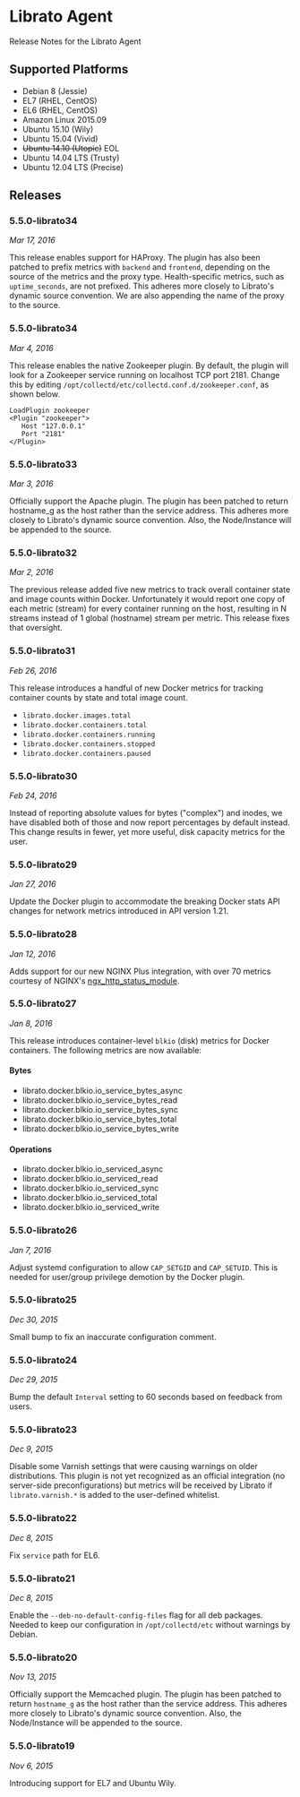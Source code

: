 # Librato Agent

Release Notes for the Librato Agent

## Supported Platforms

* Debian 8 (Jessie)
* EL7 (RHEL, CentOS)
* EL6 (RHEL, CentOS)
* Amazon Linux 2015.09
* Ubuntu 15.10 (Wily)
* Ubuntu 15.04 (Vivid)
* ~~Ubuntu 14.10 (Utopic)~~ EOL
* Ubuntu 14.04 LTS (Trusty)
* Ubuntu 12.04 LTS (Precise)

## Releases

### 5.5.0-librato34

_Mar 17, 2016_

This release enables support for HAProxy. The plugin has also been patched to prefix metrics with `backend` and `frontend`, depending on the source of the metrics and the proxy type. Health-specific metrics, such as `uptime_seconds`, are not prefixed. This adheres more closely to Librato's dynamic source convention. We are also appending the name of the proxy to the source.

### 5.5.0-librato34

_Mar 4, 2016_

This release enables the native Zookeeper plugin. By default, the plugin will look for a Zookeeper service running on localhost TCP port 2181. Change this by editing `/opt/collectd/etc/collectd.conf.d/zookeeper.conf`, as shown below.

```
LoadPlugin zookeeper
<Plugin "zookeeper">  
   Host "127.0.0.1"
   Port "2181"
</Plugin>
```

### 5.5.0-librato33

_Mar 3, 2016_

Officially support the Apache plugin. The plugin has been patched to return hostname_g as the host rather than the service address. This adheres more closely to Librato's dynamic source convention. Also, the Node/Instance will be appended to the source.

### 5.5.0-librato32

_Mar 2, 2016_

The previous release added five new metrics to track overall container state and image counts within Docker. Unfortunately it would report one copy of each metric (stream) for every container running on the host, resulting in N streams instead of 1 global (hostname) stream per metric. This release fixes that oversight.

### 5.5.0-librato31

_Feb 26, 2016_

This release introduces a handful of new Docker metrics for tracking container counts by state and total image count.

* `librato.docker.images.total`
* `librato.docker.containers.total`
* `librato.docker.containers.running`
* `librato.docker.containers.stopped`
* `librato.docker.containers.paused`

### 5.5.0-librato30

_Feb 24, 2016_

Instead of reporting absolute values for bytes ("complex") and inodes, we have disabled both of those and now report percentages by default instead. This change results in fewer, yet more useful, disk capacity metrics for the user.

### 5.5.0-librato29

_Jan 27, 2016_

Update the Docker plugin to accommodate the breaking Docker stats API changes for network metrics introduced in API version 1.21.

### 5.5.0-librato28

_Jan 12, 2016_

Adds support for our new NGINX Plus integration, with over 70 metrics courtesy of NGINX's [ngx_http_status_module](http://nginx.org/en/docs/http/ngx_http_status_module.html).

### 5.5.0-librato27

_Jan 8, 2016_

This release introduces container-level `blkio` (disk) metrics for Docker containers. The following metrics are now available:

#### Bytes

* librato.docker.blkio.io_service_bytes_async
* librato.docker.blkio.io_service_bytes_read
* librato.docker.blkio.io_service_bytes_sync
* librato.docker.blkio.io_service_bytes_total
* librato.docker.blkio.io_service_bytes_write

#### Operations

* librato.docker.blkio.io_serviced_async
* librato.docker.blkio.io_serviced_read
* librato.docker.blkio.io_serviced_sync
* librato.docker.blkio.io_serviced_total
* librato.docker.blkio.io_serviced_write

### 5.5.0-librato26

_Jan 7, 2016_

Adjust systemd configuration to allow `CAP_SETGID` and `CAP_SETUID`. This is needed for user/group privilege demotion by the Docker plugin.

### 5.5.0-librato25

_Dec 30, 2015_

Small bump to fix an inaccurate configuration comment.

### 5.5.0-librato24

_Dec 29, 2015_

Bump the default `Interval` setting to 60 seconds based on feedback from users.

### 5.5.0-librato23

_Dec 9, 2015_

Disable some Varnish settings that were causing warnings on older distributions. This plugin is not yet recognized as an official integration (no server-side preconfigurations) but metrics will be received by Librato if `librato.varnish.*` is added to the user-defined whitelist.

### 5.5.0-librato22

_Dec 8, 2015_

Fix `service` path for EL6.

### 5.5.0-librato21

_Dec 8, 2015_

Enable the `--deb-no-default-config-files` flag for all deb packages. Needed to keep our configuration in `/opt/collectd/etc` without warnings by Debian.

### 5.5.0-librato20

_Nov 13, 2015_

Officially support the Memcached plugin. The plugin has been patched to return `hostname_g` as the host rather than the service address. This adheres more closely to Librato's dynamic source convention. Also, the Node/Instance will be appended to the source.

### 5.5.0-librato19

_Nov 6, 2015_

Introducing support for EL7 and Ubuntu Wily.
